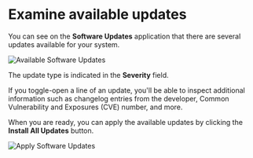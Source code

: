 # Examine available updates

You can see on the **Software Updates** application that there are several updates available for your system.

![Available Software Updates](/smcbrien/scenarios/webconsole-software/assets/Available-Updates.png)

The update type is indicated in the **Severity** field.   

If you toggle-open a line of an update, you'll be able to inspect additional information such as changelog entries from the developer, Common Vulnerability and Exposures (CVE) number, and more. 

When you are ready, you can apply the available updates by clicking the **Install All Updates** button.

![Apply Software Updates](/smcbrien/scenarios/webconsole-software/assets/Apply-Updates.png)
